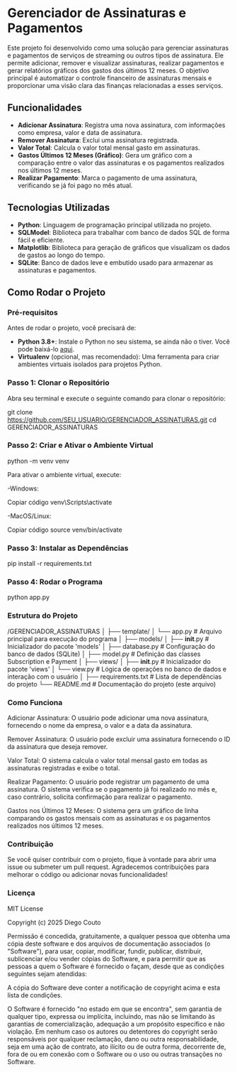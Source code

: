# Gerenciador de Assinaturas e Pagamentos

Este projeto foi desenvolvido como uma solução para gerenciar assinaturas e pagamentos de serviços de streaming ou outros tipos de assinatura. Ele permite adicionar, remover e visualizar assinaturas, realizar pagamentos e gerar relatórios gráficos dos gastos dos últimos 12 meses. O objetivo principal é automatizar o controle financeiro de assinaturas mensais e proporcionar uma visão clara das finanças relacionadas a esses serviços.

## Funcionalidades

- **Adicionar Assinatura**: Registra uma nova assinatura, com informações como empresa, valor e data de assinatura.
- **Remover Assinatura**: Exclui uma assinatura registrada.
- **Valor Total**: Calcula o valor total mensal gasto em assinaturas.
- **Gastos Últimos 12 Meses (Gráfico)**: Gera um gráfico com a comparação entre o valor das assinaturas e os pagamentos realizados nos últimos 12 meses.
- **Realizar Pagamento**: Marca o pagamento de uma assinatura, verificando se já foi pago no mês atual.

## Tecnologias Utilizadas

- **Python**: Linguagem de programação principal utilizada no projeto.
- **SQLModel**: Biblioteca para trabalhar com banco de dados SQL de forma fácil e eficiente.
- **Matplotlib**: Biblioteca para geração de gráficos que visualizam os dados de gastos ao longo do tempo.
- **SQLite**: Banco de dados leve e embutido usado para armazenar as assinaturas e pagamentos.

## Como Rodar o Projeto

### Pré-requisitos

Antes de rodar o projeto, você precisará de:

- **Python 3.8+**: Instale o Python no seu sistema, se ainda não o tiver. Você pode baixá-lo [aqui](https://www.python.org/downloads/).
- **Virtualenv** (opcional, mas recomendado): Uma ferramenta para criar ambientes virtuais isolados para projetos Python.

### Passo 1: Clonar o Repositório

Abra seu terminal e execute o seguinte comando para clonar o repositório:


git clone https://github.com/SEU_USUARIO/GERENCIADOR_ASSINATURAS.git
cd GERENCIADOR_ASSINATURAS

### Passo 2: Criar e Ativar o Ambiente Virtual

python -m venv venv

Para ativar o ambiente virtual, execute:

-Windows:

Copiar código
venv\Scripts\activate

-MacOS/Linux:

Copiar código
source venv/bin/activate

### Passo 3: Instalar as Dependências

pip install -r requirements.txt

### Passo 4: Rodar o Programa

python app.py

### Estrutura do Projeto

/GERENCIADOR_ASSINATURAS
│
├── template/
│   └── app.py                  # Arquivo principal para execução do programa
│
├── models/
│   ├── __init__.py             # Inicializador do pacote 'models'
│   ├── database.py             # Configuração do banco de dados (SQLite)
│   ├── model.py                # Definição das classes Subscription e Payment
│
├── views/
│   ├── __init__.py             # Inicializador do pacote 'views'
│   └── view.py                 # Lógica de operações no banco de dados e interação com o usuário
│
├── requirements.txt            # Lista de dependências do projeto
└── README.md                   # Documentação do projeto (este arquivo)

### Como Funciona
Adicionar Assinatura: O usuário pode adicionar uma nova assinatura, fornecendo o nome da empresa, o valor e a data da assinatura.

Remover Assinatura: O usuário pode excluir uma assinatura fornecendo o ID da assinatura que deseja remover.

Valor Total: O sistema calcula o valor total mensal gasto em todas as assinaturas registradas e exibe o total.

Realizar Pagamento: O usuário pode registrar um pagamento de uma assinatura. O sistema verifica se o pagamento já foi realizado no mês e, caso contrário, solicita confirmação para realizar o pagamento.

Gastos nos Últimos 12 Meses: O sistema gera um gráfico de linha comparando os gastos mensais com as assinaturas e os pagamentos realizados nos últimos 12 meses.

### Contribuição

Se você quiser contribuir com o projeto, fique à vontade para abrir uma issue ou submeter um pull request. Agradecemos contribuições para melhorar o código ou adicionar novas funcionalidades!

### Licença

MIT License

Copyright (c) 2025 Diego Couto

Permissão é concedida, gratuitamente, a qualquer pessoa que obtenha uma cópia deste software e dos arquivos de documentação associados (o "Software"), para usar, copiar, modificar, fundir, publicar, distribuir, sublicenciar e/ou vender cópias do Software, e para permitir que as pessoas a quem o Software é fornecido o façam, desde que as condições seguintes sejam atendidas:

A cópia do Software deve conter a notificação de copyright acima e esta lista de condições.

O Software é fornecido "no estado em que se encontra", sem garantia de qualquer tipo, expressa ou implícita, incluindo, mas não se limitando às garantias de comercialização, adequação a um propósito específico e não violação. Em nenhum caso os autores ou detentores do copyright serão responsáveis por qualquer reclamação, dano ou outra responsabilidade, seja em uma ação de contrato, ato ilícito ou de outra forma, decorrente de, fora de ou em conexão com o Software ou o uso ou outras transações no Software.
